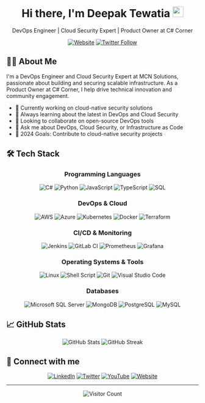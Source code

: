 <div align="center">
  <h1>
    Hi there, I'm Deepak Tewatia 
    <img src="https://media.giphy.com/media/hvRJCLFzcasrR4ia7z/giphy.gif" width="28">
  </h1>
  
  <p>DevOps Engineer | Cloud Security Expert | Product Owner at C# Corner</p>

  [![Website](https://img.shields.io/website?label=dpkDB.com&style=for-the-badge&url=https%3A%2F%2Fcodestackr.com)](http://www.dpkdb.com)
  [![Twitter Follow](https://img.shields.io/twitter/follow/DpkTewatia?color=1DA1F2&logo=twitter&style=for-the-badge)](https://twitter.com/intent/follow?screen_name=Dpktewatia)
</div>

## 👨‍💻 About Me

I'm a DevOps Engineer and Cloud Security Expert at MCN Solutions, passionate about building and securing scalable infrastructure. As a Product Owner at C# Corner, I help drive technical innovation and community engagement.

- 🔭 Currently working on cloud-native security solutions
- 🌱 Always learning about the latest in DevOps and Cloud Security
- 👯 Looking to collaborate on open-source DevOps tools
- 💬 Ask me about DevOps, Cloud Security, or Infrastructure as Code
- 🎯 2024 Goals: Contribute to cloud-native security projects

## 🛠️ Tech Stack

<div align="center">

### Programming Languages
![C#](https://img.shields.io/badge/c%23-%23239120.svg?style=for-the-badge&logo=c-sharp&logoColor=white)
![Python](https://img.shields.io/badge/python-3670A0?style=for-the-badge&logo=python&logoColor=ffdd54)
![JavaScript](https://img.shields.io/badge/javascript-%23323330.svg?style=for-the-badge&logo=javascript&logoColor=%23F7DF1E)
![TypeScript](https://img.shields.io/badge/typescript-%23007ACC.svg?style=for-the-badge&logo=typescript&logoColor=white)
![SQL](https://img.shields.io/badge/sql-%2307405e.svg?style=for-the-badge&logo=postgresql&logoColor=white)

### DevOps & Cloud
![AWS](https://img.shields.io/badge/AWS-%23FF9900.svg?style=for-the-badge&logo=amazon-aws&logoColor=white)
![Azure](https://img.shields.io/badge/azure-%230072C6.svg?style=for-the-badge&logo=microsoftazure&logoColor=white)
![Kubernetes](https://img.shields.io/badge/kubernetes-%23326ce5.svg?style=for-the-badge&logo=kubernetes&logoColor=white)
![Docker](https://img.shields.io/badge/docker-%230db7ed.svg?style=for-the-badge&logo=docker&logoColor=white)
![Terraform](https://img.shields.io/badge/terraform-%235835CC.svg?style=for-the-badge&logo=terraform&logoColor=white)

### CI/CD & Monitoring
![Jenkins](https://img.shields.io/badge/jenkins-%232C5263.svg?style=for-the-badge&logo=jenkins&logoColor=white)
![GitLab CI](https://img.shields.io/badge/gitlab%20ci-%23181717.svg?style=for-the-badge&logo=gitlab&logoColor=white)
![Prometheus](https://img.shields.io/badge/Prometheus-E6522C?style=for-the-badge&logo=Prometheus&logoColor=white)
![Grafana](https://img.shields.io/badge/grafana-%23F46800.svg?style=for-the-badge&logo=grafana&logoColor=white)

### Operating Systems & Tools
![Linux](https://img.shields.io/badge/Linux-FCC624?style=for-the-badge&logo=linux&logoColor=black)
![Shell Script](https://img.shields.io/badge/shell_script-%23121011.svg?style=for-the-badge&logo=gnu-bash&logoColor=white)
![Git](https://img.shields.io/badge/git-%23F05033.svg?style=for-the-badge&logo=git&logoColor=white)
![Visual Studio Code](https://img.shields.io/badge/VS%20Code-0078d7.svg?style=for-the-badge&logo=visual-studio-code&logoColor=white)

### Databases
![Microsoft SQL Server](https://img.shields.io/badge/Microsoft%20SQL%20Server-CC2927?style=for-the-badge&logo=microsoft%20sql%20server&logoColor=white)
![MongoDB](https://img.shields.io/badge/MongoDB-%234ea94b.svg?style=for-the-badge&logo=mongodb&logoColor=white)
![PostgreSQL](https://img.shields.io/badge/postgresql-%23316192.svg?style=for-the-badge&logo=postgresql&logoColor=white)
![MySQL](https://img.shields.io/badge/mysql-%2300f.svg?style=for-the-badge&logo=mysql&logoColor=white)

</div>

## 📈 GitHub Stats

<div align="center">
  <img src="https://github-readme-stats.vercel.app/api?username=Dpktewatia&show_icons=true&theme=github_dark" alt="GitHub Stats" />
  <img src="https://streak-stats.demolab.com?user=Dpktewatia&theme=github-dark-blue" alt="GitHub Streak" />
</div>

## 🤝 Connect with me

<div align="center">
  
[![LinkedIn](https://img.shields.io/badge/linkedin-%230077B5.svg?style=for-the-badge&logo=linkedin&logoColor=white)](https://www.linkedin.com/in/dpk-tewatia-640b68113/)
[![Twitter](https://img.shields.io/badge/Twitter-%231DA1F2.svg?style=for-the-badge&logo=Twitter&logoColor=white)](https://twitter.com/dpktewatia)
[![YouTube](https://img.shields.io/badge/YouTube-%23FF0000.svg?style=for-the-badge&logo=YouTube&logoColor=white)](https://www.youtube.com/channel/UC4QDXuNGTpXfxaCdKWpLlZw)
[![Website](https://img.shields.io/badge/Website-%23000000.svg?style=for-the-badge&logo=About.me&logoColor=white)](https://dpkdb.com)

</div>

---

<div align="center">
  
![Visitor Count](https://profile-counter.glitch.me/{dpktewatia}/count.svg)

</div>
